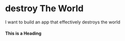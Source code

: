 # destroy The World
I want to build an app that effectively destroys the world

#### This is a Heading

